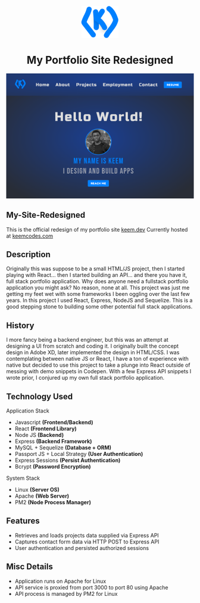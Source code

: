 <div align="center">
  <img alt="Logo" src="/client/public/images/logo.svg" width="100" />
</div>
<h1 align="center">
  My Portfolio Site Redesigned
</h1>

![website](/client/website.png)

## My-Site-Redesigned
This is the official redesign of my portfolio site [keem.dev](http://keemcodes.com)
Currently hosted at [keemcodes.com](http://keemcodes.com)

## Description
Originally this was suppose to be a small HTML/JS project, then I started playing with React... then I started building an API... and there you have it, full stack portfolio application. Why does anyone need a fullstack portfolio application you might ask? No reason, none at all. This project was just me getting my feet wet with some frameworks I been oggling over the last few years. In this project I used React, Express, NodeJS and Sequelize. This is a good stepping stone to building some other potential full stack applications. 

## History
I more fancy being a backend engineer, but this was an attempt at designing a UI from scratch and coding it. I originally built the concept design in Adobe XD, later implemented the design in HTML/CSS. I was contemplating between native JS or React, I have a ton of experience with native but decided to use this project to take a plunge into React outside of messing with demo snippets in Codepen. With a few Express API snippets I wrote prior, I conjured up my own full stack portfolio application.

## Technology Used

Application Stack
* Javascript **(Frontend/Backend)**
* React **(Frontend Library)**
* Node JS **(Backend)**
* Express **(Backend Framework)**
* MySQL + Sequelize **(Database + ORM)**
* Passport JS + Local Strategy **(User Authentication)**
* Express Sessions **(Persist Authentication)**
* Bcrypt **(Password Encryption)**

System Stack
* Linux **(Server OS)**
* Apache **(Web Server)**
* PM2 **(Node Process Manager)**

## Features
* Retrieves and loads projects data supplied via Express API
* Captures contact form data via HTTP POST to Express API
* User authentication and persisted authorized sessions

## Misc Details
* Application runs on Apache for Linux
* API service is proxied from port 3000 to port 80 using Apache
* API process is managed by PM2 for Linux


